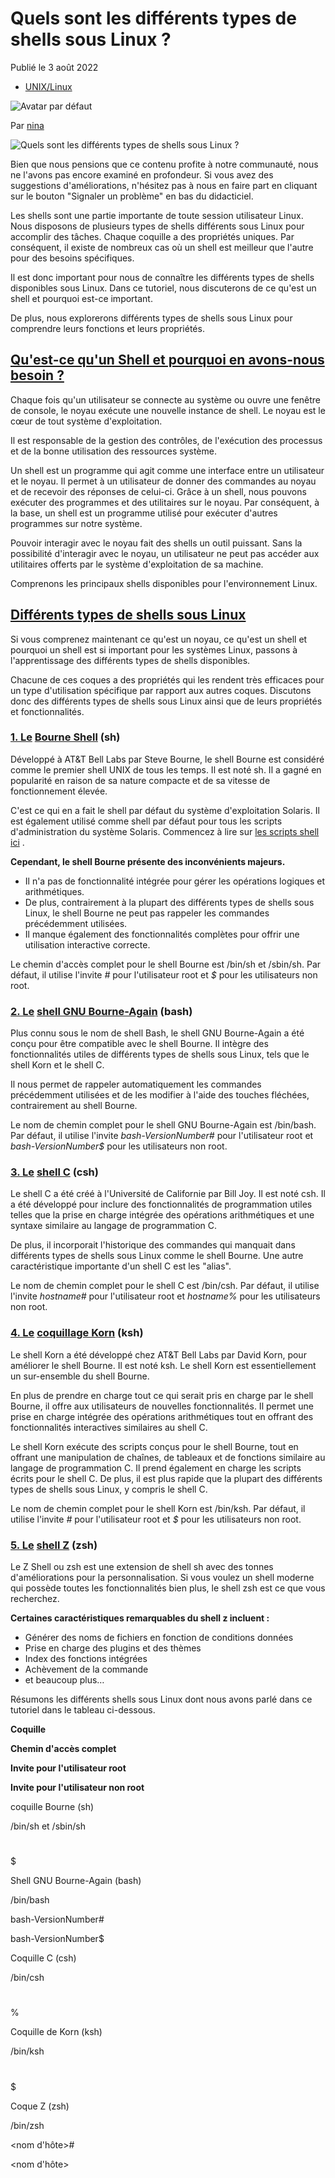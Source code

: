 ﻿
# Quels sont les différents types de shells sous Linux ?

Publié le 3 août 2022

-   [UNIX/Linux](https://www.digitalocean.com/community/tags/unix-linux "UNIX/Linux")

![Avatar par défaut](https://doimages.nyc3.digitaloceanspaces.com/46f22fba-7718-478b-86ae-e8b875f0473e_default-avatar.jpeg)

Par [nina](https://www.digitalocean.com/community/users/ninad)[](https://www.digitalocean.com/community/users/ninad)

![Quels sont les différents types de shells sous Linux ?](https://journaldev.nyc3.digitaloceanspaces.com/2020/04/Different-types-of-shells.png "Quels sont les différents types de shells sous Linux ?")

Bien que nous pensions que ce contenu profite à notre communauté, nous ne l'avons pas encore examiné en profondeur. Si vous avez des suggestions d'améliorations, n'hésitez pas à nous en faire part en cliquant sur le bouton "Signaler un problème" en bas du didacticiel.

Les shells sont une partie importante de toute session utilisateur Linux. Nous disposons de plusieurs types de shells différents sous Linux pour accomplir des tâches. Chaque coquille a des propriétés uniques. Par conséquent, il existe de nombreux cas où un shell est meilleur que l'autre pour des besoins spécifiques.

Il est donc important pour nous de connaître les différents types de shells disponibles sous Linux. Dans ce tutoriel, nous discuterons de ce qu'est un shell et pourquoi est-ce important.

De plus, nous explorerons différents types de shells sous Linux pour comprendre leurs fonctions et leurs propriétés.

## [Qu'est-ce qu'un Shell et pourquoi en avons-nous besoin ?](https://www.digitalocean.com/community/tutorials/different-types-of-shells-in-linux#what-is-a-shell-and-why-do-we-need-them)[](https://www.digitalocean.com/community/tutorials/different-types-of-shells-in-linux#what-is-a-shell-and-why-do-we-need-them)

Chaque fois qu'un utilisateur se connecte au système ou ouvre une fenêtre de console, le noyau exécute une nouvelle instance de shell. Le noyau est le cœur de tout système d'exploitation.

Il est responsable de la gestion des contrôles, de l'exécution des processus et de la bonne utilisation des ressources système.

Un shell est un programme qui agit comme une interface entre un utilisateur et le noyau. Il permet à un utilisateur de donner des commandes au noyau et de recevoir des réponses de celui-ci. Grâce à un shell, nous pouvons exécuter des programmes et des utilitaires sur le noyau. Par conséquent, à la base, un shell est un programme utilisé pour exécuter d'autres programmes sur notre système.

Pouvoir interagir avec le noyau fait des shells un outil puissant. Sans la possibilité d'interagir avec le noyau, un utilisateur ne peut pas accéder aux utilitaires offerts par le système d'exploitation de sa machine.

Comprenons les principaux shells disponibles pour l'environnement Linux.

## [Différents types de shells sous Linux](https://www.digitalocean.com/community/tutorials/different-types-of-shells-in-linux#different-types-of-shells-in-linux)[](https://www.digitalocean.com/community/tutorials/different-types-of-shells-in-linux#different-types-of-shells-in-linux)

Si vous comprenez maintenant ce qu'est un noyau, ce qu'est un shell et pourquoi un shell est si important pour les systèmes Linux, passons à l'apprentissage des différents types de shells disponibles.

Chacune de ces coques a des propriétés qui les rendent très efficaces pour un type d'utilisation spécifique par rapport aux autres coques. Discutons donc des différents types de shells sous Linux ainsi que de leurs propriétés et fonctionnalités.

### [1. Le](https://www.digitalocean.com/community/tutorials/different-types-of-shells-in-linux#1-the-bourne-shell-https-en-wikipedia-org-wiki-bourne_shell-sh) [Bourne Shell](https://en.wikipedia.org/wiki/Bourne_shell) (sh)[](https://www.digitalocean.com/community/tutorials/different-types-of-shells-in-linux#1-the-bourne-shell-https-en-wikipedia-org-wiki-bourne_shell-sh)

Développé à AT&T Bell Labs par Steve Bourne, le shell Bourne est considéré comme le premier shell UNIX de tous les temps. Il est noté sh. Il a gagné en popularité en raison de sa nature compacte et de sa vitesse de fonctionnement élevée.

C'est ce qui en a fait le shell par défaut du système d'exploitation Solaris. Il est également utilisé comme shell par défaut pour tous les scripts d'administration du système Solaris. Commencez à lire sur [les scripts shell ici](https://www.digitalocean.com/community/tutorials/arrays-in-shell-scripts) .

**Cependant, le shell Bourne présente des inconvénients majeurs.**

-   Il n'a pas de fonctionnalité intégrée pour gérer les opérations logiques et arithmétiques.
-   De plus, contrairement à la plupart des différents types de shells sous Linux, le shell Bourne ne peut pas rappeler les commandes précédemment utilisées.
-   Il manque également des fonctionnalités complètes pour offrir une utilisation interactive correcte.

Le chemin d'accès complet pour le shell Bourne est /bin/sh et /sbin/sh. Par défaut, il utilise l'invite _#_ pour l'utilisateur root et _$_ pour les utilisateurs non root.

### [2. Le](https://www.digitalocean.com/community/tutorials/different-types-of-shells-in-linux#2-the-gnu-bourne-again-shell-https-www-gnu-org-software-bash-bash) [shell GNU Bourne-Again](https://www.gnu.org/software/bash/) (bash)[](https://www.digitalocean.com/community/tutorials/different-types-of-shells-in-linux#2-the-gnu-bourne-again-shell-https-www-gnu-org-software-bash-bash)

Plus connu sous le nom de shell Bash, le shell GNU Bourne-Again a été conçu pour être compatible avec le shell Bourne. Il intègre des fonctionnalités utiles de différents types de shells sous Linux, tels que le shell Korn et le shell C.

Il nous permet de rappeler automatiquement les commandes précédemment utilisées et de les modifier à l'aide des touches fléchées, contrairement au shell Bourne.

Le nom de chemin complet pour le shell GNU Bourne-Again est /bin/bash. Par défaut, il utilise l'invite _bash-VersionNumber#_ pour l'utilisateur root et _bash-VersionNumber$_ pour les utilisateurs non root.

### [3. Le](https://www.digitalocean.com/community/tutorials/different-types-of-shells-in-linux#3-the-c-shell-http-bxr-su-netbsd-bin-csh-csh) [shell C](http://bxr.su/NetBSD/bin/csh/) (csh)[](https://www.digitalocean.com/community/tutorials/different-types-of-shells-in-linux#3-the-c-shell-http-bxr-su-netbsd-bin-csh-csh)

Le shell C a été créé à l'Université de Californie par Bill Joy. Il est noté csh. Il a été développé pour inclure des fonctionnalités de programmation utiles telles que la prise en charge intégrée des opérations arithmétiques et une syntaxe similaire au langage de programmation C.

De plus, il incorporait l'historique des commandes qui manquait dans différents types de shells sous Linux comme le shell Bourne. Une autre caractéristique importante d'un shell C est les "alias".

Le nom de chemin complet pour le shell C est /bin/csh. Par défaut, il utilise l'invite _hostname#_ pour l'utilisateur root et _hostname%_ pour les utilisateurs non root.

### [4. Le](https://www.digitalocean.com/community/tutorials/different-types-of-shells-in-linux#4-the-korn-shell-http-www-kornshell-com-ksh) [coquillage Korn](http://www.kornshell.com/) (ksh)[](https://www.digitalocean.com/community/tutorials/different-types-of-shells-in-linux#4-the-korn-shell-http-www-kornshell-com-ksh)

Le shell Korn a été développé chez AT&T Bell Labs par David Korn, pour améliorer le shell Bourne. Il est noté ksh. Le shell Korn est essentiellement un sur-ensemble du shell Bourne.

En plus de prendre en charge tout ce qui serait pris en charge par le shell Bourne, il offre aux utilisateurs de nouvelles fonctionnalités. Il permet une prise en charge intégrée des opérations arithmétiques tout en offrant des fonctionnalités interactives similaires au shell C.

Le shell Korn exécute des scripts conçus pour le shell Bourne, tout en offrant une manipulation de chaînes, de tableaux et de fonctions similaire au langage de programmation C. Il prend également en charge les scripts écrits pour le shell C. De plus, il est plus rapide que la plupart des différents types de shells sous Linux, y compris le shell C.

Le nom de chemin complet pour le shell Korn est /bin/ksh. Par défaut, il utilise l'invite _#_ pour l'utilisateur root et _$_ pour les utilisateurs non root.

### [5. Le](https://www.digitalocean.com/community/tutorials/different-types-of-shells-in-linux#5-the-z-shell-https-ohmyz-sh-zsh) [shell Z](https://ohmyz.sh/) (zsh)[](https://www.digitalocean.com/community/tutorials/different-types-of-shells-in-linux#5-the-z-shell-https-ohmyz-sh-zsh)

Le Z Shell ou zsh est une extension de shell sh avec des tonnes d'améliorations pour la personnalisation. Si vous voulez un shell moderne qui possède toutes les fonctionnalités bien plus, le shell zsh est ce que vous recherchez.

**Certaines caractéristiques remarquables du shell z incluent :**

-   Générer des noms de fichiers en fonction de conditions données
-   Prise en charge des plugins et des thèmes
-   Index des fonctions intégrées
-   Achèvement de la commande
-   et beaucoup plus…

Résumons les différents shells sous Linux dont nous avons parlé dans ce tutoriel dans le tableau ci-dessous.

**Coquille**

**Chemin d'accès complet**

**Invite pour l'utilisateur root**

**Invite pour l'utilisateur non root**

coquille Bourne (sh)

/bin/sh et /sbin/sh

#

$

Shell GNU Bourne-Again (bash)

/bin/bash

bash-VersionNumber#

bash-VersionNumber$

Coquille C (csh)

/bin/csh

#

%

Coquille de Korn (ksh)

/bin/ksh

#

$

Coque Z (zsh)

/bin/zsh

<nom d'hôte>#

<nom d'hôte> 

